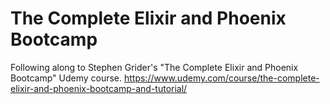 # The Complete Elixir and Phoenix Bootcamp

Following along to Stephen Grider's "The Complete Elixir and Phoenix Bootcamp" Udemy course.
https://www.udemy.com/course/the-complete-elixir-and-phoenix-bootcamp-and-tutorial/
